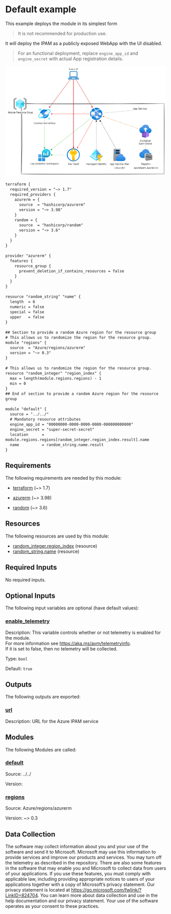 <!-- BEGIN_TF_DOCS -->
# Default example

This example deploys the module in its simplest form
>It is not recommended for production use.

It will deploy the IPAM as a publicly exposed WebApp with the UI disabled.

>For an functional deployment, replace `engine_app_id` and `engine_secret` with actual App registration details.

![Architecture Diagram](../../docs/public.png "Resulting Architecture")

```hcl
terraform {
  required_version = "~> 1.7"
  required_providers {
    azurerm = {
      source  = "hashicorp/azurerm"
      version = "~> 3.98"
    }
    random = {
      source  = "hashicorp/random"
      version = "~> 3.6"
    }
  }
}

provider "azurerm" {
  features {
    resource_group {
      prevent_deletion_if_contains_resources = false
    }
  }
}

resource "random_string" "name" {
  length  = 6
  numeric = false
  special = false
  upper   = false
}

## Section to provide a random Azure region for the resource group
# This allows us to randomize the region for the resource group.
module "regions" {
  source  = "Azure/regions/azurerm"
  version = "~> 0.3"
}

# This allows us to randomize the region for the resource group.
resource "random_integer" "region_index" {
  max = length(module.regions.regions) - 1
  min = 0
}
## End of section to provide a random Azure region for the resource group

module "default" {
  source = "../../"
  # Mandatory resource attributes
  engine_app_id = "00000000-0000-0000-0000-000000000000"
  engine_secret = "super-secret-secret"
  location      = module.regions.regions[random_integer.region_index.result].name
  name          = random_string.name.result
}
```

<!-- markdownlint-disable MD033 -->
## Requirements

The following requirements are needed by this module:

- <a name="requirement_terraform"></a> [terraform](#requirement\_terraform) (~> 1.7)

- <a name="requirement_azurerm"></a> [azurerm](#requirement\_azurerm) (~> 3.98)

- <a name="requirement_random"></a> [random](#requirement\_random) (~> 3.6)

## Resources

The following resources are used by this module:

- [random_integer.region_index](https://registry.terraform.io/providers/hashicorp/random/latest/docs/resources/integer) (resource)
- [random_string.name](https://registry.terraform.io/providers/hashicorp/random/latest/docs/resources/string) (resource)

<!-- markdownlint-disable MD013 -->
## Required Inputs

No required inputs.

## Optional Inputs

The following input variables are optional (have default values):

### <a name="input_enable_telemetry"></a> [enable\_telemetry](#input\_enable\_telemetry)

Description: This variable controls whether or not telemetry is enabled for the module.  
For more information see <https://aka.ms/avm/telemetryinfo>.  
If it is set to false, then no telemetry will be collected.

Type: `bool`

Default: `true`

## Outputs

The following outputs are exported:

### <a name="output_url"></a> [url](#output\_url)

Description: URL for the Azure IPAM service

## Modules

The following Modules are called:

### <a name="module_default"></a> [default](#module\_default)

Source: ../../

Version:

### <a name="module_regions"></a> [regions](#module\_regions)

Source: Azure/regions/azurerm

Version: ~> 0.3

<!-- markdownlint-disable-next-line MD041 -->
## Data Collection

The software may collect information about you and your use of the software and send it to Microsoft. Microsoft may use this information to provide services and improve our products and services. You may turn off the telemetry as described in the repository. There are also some features in the software that may enable you and Microsoft to collect data from users of your applications. If you use these features, you must comply with applicable law, including providing appropriate notices to users of your applications together with a copy of Microsoft’s privacy statement. Our privacy statement is located at <https://go.microsoft.com/fwlink/?LinkID=824704>. You can learn more about data collection and use in the help documentation and our privacy statement. Your use of the software operates as your consent to these practices.
<!-- END_TF_DOCS -->